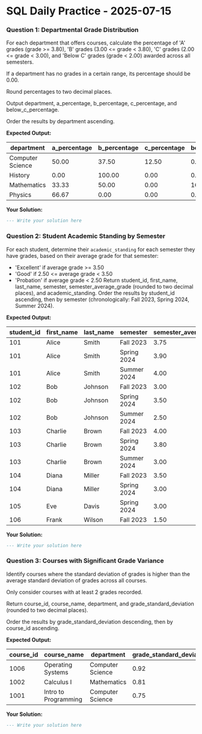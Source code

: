 # SQL Daily Practice - 2025-07-15


### Question 1: Departmental Grade Distribution

For each department that offers courses, calculate the percentage of 'A' grades (grade >= 3.80), 'B' grades (3.00 <= grade < 3.80), 'C' grades (2.00 <= grade < 3.00), and 'Below C' grades (grade < 2.00) awarded across all semesters.

If a department has no grades in a certain range, its percentage should be 0.00.

Round percentages to two decimal places.

Output department, a_percentage, b_percentage, c_percentage, and below_c_percentage.

Order the results by department ascending.

**Expected Output:**

| **department** | **a_percentage** | **b_percentage** | **c_percentage** | **below_c_percentage** |
| -------------------- | ---------------------- | ---------------------- | ---------------------- | ---------------------------- |
| Computer Science     | 50.00                  | 37.50                  | 12.50                  | 0.00                         |
| History              | 0.00                   | 100.00                 | 0.00                   | 0.00                         |
| Mathematics          | 33.33                  | 50.00                  | 0.00                   | 16.67                        |
| Physics              | 66.67                  | 0.00                   | 0.00                   | 0.00                         |

**Your Solution:**

```sql
--- Write your solution here

```

### Question 2: Student Academic Standing by Semester

For each student, determine their `academic_standing` for each semester they have grades, based on their average grade for that semester:

* 'Excellent' if average grade >= 3.50
* 'Good' if 2.50 <= average grade < 3.50
* 'Probation' if average grade < 2.50
  Return student_id, first_name, last_name, semester, semester_average_grade (rounded to two decimal places), and academic_standing.
  Order the results by student_id ascending, then by semester (chronologically: Fall 2023, Spring 2024, Summer 2024).

**Expected Output:**

| **student_id** | **first_name** | **last_name** | **semester** | **semester_average_grade** | **academic_standing** |
| -------------------- | -------------------- | ------------------- | ------------------ | -------------------------------- | --------------------------- |
| 101                  | Alice                | Smith               | Fall 2023          | 3.75                             | Excellent                   |
| 101                  | Alice                | Smith               | Spring 2024        | 3.90                             | Excellent                   |
| 101                  | Alice                | Smith               | Summer 2024        | 4.00                             | Excellent                   |
| 102                  | Bob                  | Johnson             | Fall 2023          | 3.00                             | Good                        |
| 102                  | Bob                  | Johnson             | Spring 2024        | 3.50                             | Excellent                   |
| 102                  | Bob                  | Johnson             | Summer 2024        | 2.50                             | Good                        |
| 103                  | Charlie              | Brown               | Fall 2023          | 4.00                             | Excellent                   |
| 103                  | Charlie              | Brown               | Spring 2024        | 3.80                             | Excellent                   |
| 103                  | Charlie              | Brown               | Summer 2024        | 3.00                             | Good                        |
| 104                  | Diana                | Miller              | Fall 2023          | 3.50                             | Excellent                   |
| 104                  | Diana                | Miller              | Spring 2024        | 3.00                             | Good                        |
| 105                  | Eve                  | Davis               | Spring 2024        | 3.00                             | Good                        |
| 106                  | Frank                | Wilson              | Fall 2023          | 1.50                             | Probation                   |

**Your Solution:**

```sql
--- Write your solution here

```

### Question 3: Courses with Significant Grade Variance

Identify courses where the standard deviation of grades is higher than the average standard deviation of grades across all courses.

Only consider courses with at least 2 grades recorded.

Return course_id, course_name, department, and grade_standard_deviation (rounded to two decimal places).

Order the results by grade_standard_deviation descending, then by course_id ascending.

**Expected Output:**

| **course_id** | **course_name** | **department** | **grade_standard_deviation** |
| ------------------- | --------------------- | -------------------- | ---------------------------------- |
| 1006                | Operating Systems     | Computer Science     | 0.92                               |
| 1002                | Calculus I            | Mathematics          | 0.81                               |
| 1001                | Intro to Programming  | Computer Science     | 0.75                               |

**Your Solution:**

```sql
--- Write your solution here

```
